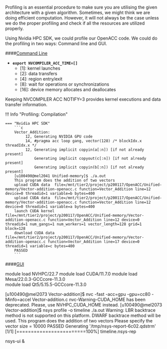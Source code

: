 
Profiling is an essential procedure to make sure you are utilising the given architecture with a given algorithm. Sometimes, we might think we are doing efficient computation. However, it will not always be the case unless we do the proper profiling and check if all the resources are utilized properly. 

Using Nvidia HPC SDK, we could profile our OpenACC code. We could do the profiling in two ways: Command line and GUI.

####<u>Command Line</u>

   - **`export NVCOMPILER_ACC_TIME=[]`**
     - [1]: kernel launches
     - [2]: data transfers
     - [4]: region entry/exit
     - [8]: wait for operations or synchronizations
     - [16]: device memory allocates and deallocates

Keeping NVCOMPILER ACC NOTIFY=3 provides kernel executions and data transfer information.

!!! Info "Profiling: Compilation"

    === "Nvidia HPC SDK"
        ```c
        Vector_Addition:
             12, Generating NVIDIA GPU code
             14, #pragma acc loop gang, vector(128) /* blockIdx.x threadIdx.x */
             12, Generating implicit copyin(a[:n]) [if not already present]
                 Generating implicit copyout(c[:n]) [if not already present]
                 Generating implicit copyin(b[:n]) [if not already present]
        [u100490@mel2041 Unified-memory]$ ./a.out 
        This program does the addition of two vectors 
        upload CUDA data  file=/mnt/tier2/project/p200117/OpenACC/Unified-memory/Vector-addition-openacc.c function=Vector_Addition line=12 device=0 threadid=1 variable=b bytes=400
        upload CUDA data  file=/mnt/tier2/project/p200117/OpenACC/Unified-memory/Vector-addition-openacc.c function=Vector_Addition line=12 device=0 threadid=1 variable=a bytes=400
        launch CUDA kernel  file=/mnt/tier2/project/p200117/OpenACC/Unified-memory/Vector-addition-openacc.c function=Vector_Addition line=12 device=0 threadid=1 num_gangs=1 num_workers=1 vector_length=128 grid=1 block=128
        download CUDA data  file=/mnt/tier2/project/p200117/OpenACC/Unified-memory/Vector-addition-openacc.c function=Vector_Addition line=17 device=0 threadid=1 variable=c bytes=400
        PASSED	
        ```


####<u>GUI</u>


module load NVHPC/22.7
module load CUDA/11.7.0
module load Mesa/22.0.3-GCCcore-11.3.0		
module load Qt5/5.15.5-GCCcore-11.3.0


[u100490@mel2073 Vector-addition]$ nvc -fast -acc=gpu -gpu=cc80 -Minfo=accel Vector-addition.c
nvc-Warning-CUDA_HOME has been deprecated. Please, use NVHPC_CUDA_HOME instead.
[u100490@mel2073 Vector-addition]$ nsys profile -o timeline ./a.out
Warning: LBR backtrace method is not supported on this platform. DWARF backtrace method will be used.
This program does the addition of two vectors 
Please specify the vector size = 10000
PASSED
Generating '/tmp/nsys-report-6c02.qdstrm'
[1/1] [========================100%] timeline.nsys-rep


nsys-ui &
